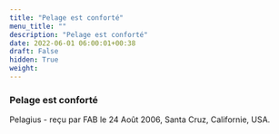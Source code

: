 ```yaml
---
title: "Pelage est conforté"
menu_title: ""
description: "Pelage est conforté"
date: 2022-06-01 06:00:01+00:38
draft: False
hidden: True
weight:
---
```

### Pelage est conforté

Pelagius - reçu par FAB le 24 Août 2006, Santa Cruz, Californie, USA.



